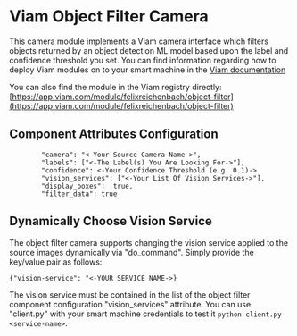 # Viam Object Filter Camera

This camera module implements a Viam camera interface which filters objects returned by an object detection ML model based upon the label and confidence threshold you set.
You can find information regarding how to deploy Viam modules on to your smart machine in the [Viam documentation](https://docs.viam.com/registry/#use-modules)

You can also find the module in the Viam registry directly: [https://app.viam.com/module/felixreichenbach/object-filter](https://app.viam.com/module/felixreichenbach/object-filter)

## Component Attributes Configuration

```
        "camera": "<-Your Source Camera Name->",
        "labels": ["<-The Label(s) You Are Looking For->"],
        "confidence": <-Your Confidence Threshold (e.g. 0.1)->
        "vision_services": ["<-Your List Of Vision Services->"],
        "display_boxes":  true,
        "filter_data": true
```

## Dynamically Choose Vision Service

The object filter camera supports changing the vision service applied to the source images dynamically via "do_command".
Simply provide the key/value pair as follows:

```
{"vision-service": "<-YOUR SERVICE NAME->}
```

The vision service must be contained in the list of the object filter component configuration "vision_services" attribute.
You can use "client.py" with your smart machine credentials to test it ```python client.py <service-name>```.

